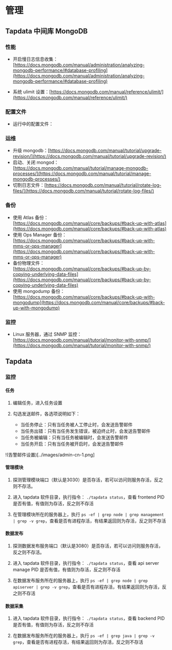 # 管理

## Tapdata 中间库 MongoDB

### 性能

- 开启慢日志信息收集：[https://docs.mongodb.com/manual/administration/analyzing-mongodb-performance/#database-profiling](https://docs.mongodb.com/manual/administration/analyzing-mongodb-performance/#database-profiling)

- 系统 ulimit 设置：[https://docs.mongodb.com/manual/reference/ulimit/](https://docs.mongodb.com/manual/reference/ulimit/)

### 配置文件

- 运行中的配置文件：

### 运维

- 升级 mongodb：[https://docs.mongodb.com/manual/tutorial/upgrade-revision/](https://docs.mongodb.com/manual/tutorial/upgrade-revision/)
- 启动、关闭 mongod：[https://docs.mongodb.com/manual/tutorial/manage-mongodb-processes/](https://docs.mongodb.com/manual/tutorial/manage-mongodb-processes/)
- 切割日志文件：[https://docs.mongodb.com/manual/tutorial/rotate-log-files/](https://docs.mongodb.com/manual/tutorial/rotate-log-files/)

### 备份

- 使用 Atlas 备份：[https://docs.mongodb.com/manual/core/backups/#back-up-with-atlas](https://docs.mongodb.com/manual/core/backups/#back-up-with-atlas)
- 使用 Ops Manager 备份：[https://docs.mongodb.com/manual/core/backups/#back-up-with-mms-or-ops-manager](https://docs.mongodb.com/manual/core/backups/#back-up-with-mms-or-ops-manager)
- 备份物理文件：[https://docs.mongodb.com/manual/core/backups/#back-up-by-copying-underlying-data-files](https://docs.mongodb.com/manual/core/backups/#back-up-by-copying-underlying-data-files)
- 使用 mongodump 备份：[https://docs.mongodb.com/manual/core/backups/#back-up-with-mongodump](https://docs.mongodb.com/manual/core/backups/#back-up-with-mongodump)

### 监控

- Linux 服务器，通过 SNMP 监控：[https://docs.mongodb.com/manual/tutorial/monitor-with-snmp/](https://docs.mongodb.com/manual/tutorial/monitor-with-snmp/)

## Tapdata 

### 监控

#### 任务

1. 编辑任务，进入任务设置

2. 勾选发送邮件，各选项说明如下：
    - 当任务停止：只有当任务被人工停止时，会发送告警邮件
    - 当任务出错：只有当任务发生错误，被迫终止时，会发送告警邮件
    - 当任务被编辑：只有当任务被编辑时，会发送告警邮件
    - 当任务开启：只有当任务被开启时，会发送告警邮件

!(告警邮件设置)[../images/admin-cn-1.png]

#### 管理模块

1. 探测管理模块端口（默认是3030）是否存活，若可以访问则服务存活，反之则不存活。

2. 进入 tapdata 软件目录，执行指令： `./tapdata status`，查看 frontend PID 是否有值，有值则为存活，反之则不存活

3. 在管理模块所在的服务器上，执行 `ps -ef | grep node | grep management | grep -v grep`，查看是否有进程存活，有结果返回则为存活，反之则不存活

#### 数据发布

1. 探测数据发布服务端口（默认是3080）是否存活，若可以访问则服务存活，反之则不存活。

2. 进入 tapdata 软件目录，执行指令： `./tapdata status`，查看 api server manage PID 是否有值，有值则为存活，反之则不存活

3. 在数据发布服务所在的服务器上，执行 `ps -ef | grep node | grep apiserver | grep -v grep`，查看是否有进程存活，有结果返回则为存活，反之则不存活

#### 数据采集

1. 进入 tapdata 软件目录，执行指令： `./tapdata status`，查看 backend PID 是否有值，有值则为存活，反之则不存活

2. 在数据发布服务所在的服务器上，执行 `ps -ef | grep java | grep -v grep`，查看是否有进程存活，有结果返回则为存活，反之则不存活
